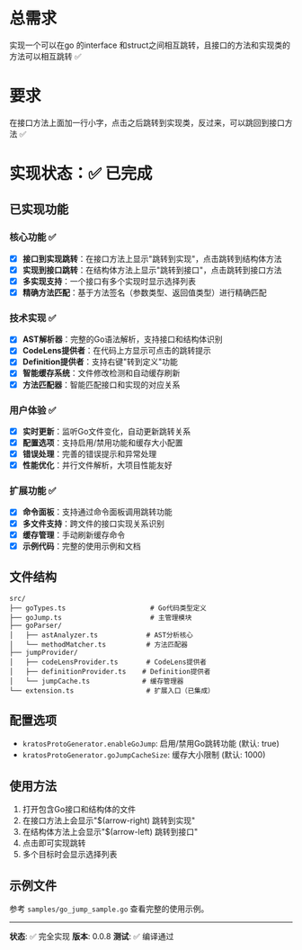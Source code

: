 # 总需求

实现一个可以在go 的interface 和struct之间相互跳转，且接口的方法和实现类的方法可以相互跳转 ✅

# 要求

在接口方法上面加一行小字，点击之后跳转到实现类，反过来，可以跳回到接口方法 ✅

# 实现状态：✅ 已完成

## 已实现功能

### 核心功能 ✅
- [x] **接口到实现跳转**：在接口方法上显示"跳转到实现"，点击跳转到结构体方法
- [x] **实现到接口跳转**：在结构体方法上显示"跳转到接口"，点击跳转到接口方法
- [x] **多实现支持**：一个接口有多个实现时显示选择列表
- [x] **精确方法匹配**：基于方法签名（参数类型、返回值类型）进行精确匹配

### 技术实现 ✅
- [x] **AST解析器**：完整的Go语法解析，支持接口和结构体识别
- [x] **CodeLens提供者**：在代码上方显示可点击的跳转提示
- [x] **Definition提供者**：支持右键"转到定义"功能
- [x] **智能缓存系统**：文件修改检测和自动缓存刷新
- [x] **方法匹配器**：智能匹配接口和实现的对应关系

### 用户体验 ✅
- [x] **实时更新**：监听Go文件变化，自动更新跳转关系
- [x] **配置选项**：支持启用/禁用功能和缓存大小配置
- [x] **错误处理**：完善的错误提示和异常处理
- [x] **性能优化**：并行文件解析，大项目性能友好

### 扩展功能 ✅
- [x] **命令面板**：支持通过命令面板调用跳转功能
- [x] **多文件支持**：跨文件的接口实现关系识别
- [x] **缓存管理**：手动刷新缓存命令
- [x] **示例代码**：完整的使用示例和文档

## 文件结构

```
src/
├── goTypes.ts                     # Go代码类型定义
├── goJump.ts                      # 主管理模块
├── goParser/
│   ├── astAnalyzer.ts            # AST分析核心
│   └── methodMatcher.ts          # 方法匹配器
├── jumpProvider/
│   ├── codeLensProvider.ts       # CodeLens提供者
│   ├── definitionProvider.ts    # Definition提供者
│   └── jumpCache.ts             # 缓存管理器
└── extension.ts                  # 扩展入口（已集成）
```

## 配置选项

- `kratosProtoGenerator.enableGoJump`: 启用/禁用Go跳转功能 (默认: true)
- `kratosProtoGenerator.goJumpCacheSize`: 缓存大小限制 (默认: 1000)

## 使用方法

1. 打开包含Go接口和结构体的文件
2. 在接口方法上会显示"$(arrow-right) 跳转到实现"
3. 在结构体方法上会显示"$(arrow-left) 跳转到接口"
4. 点击即可实现跳转
5. 多个目标时会显示选择列表

## 示例文件

参考 `samples/go_jump_sample.go` 查看完整的使用示例。

---

**状态**: ✅ 完全实现
**版本**: 0.0.8
**测试**: ✅ 编译通过

